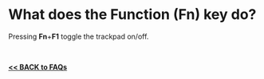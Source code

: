 # What does the Function (Fn) key do?

Pressing **Fn**+**F1** toggle the trackpad on/off.  

<br>

[**<< BACK to FAQs**](./TOC-FAQ.md#frequently-asked-questions)

